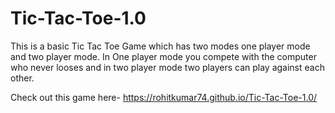 # Tic-Tac-Toe-1.0

This is a basic Tic Tac Toe Game which has two modes one player mode and two player mode.
In One player mode you compete with the computer who never looses and in two player mode two players can play against each other.


Check out this game here- https://rohitkumar74.github.io/Tic-Tac-Toe-1.0/
